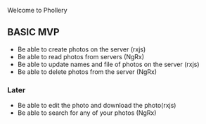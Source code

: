 
Welcome to Phollery

## BASIC MVP

* Be able to create photos on the server (rxjs)
* Be able to read photos from servers (NgRx)
* Be able to update names and file of photos on the server (rxjs)
* Be able to delete photos from the server (NgRx)

### Later
* Be able to edit the photo and download the photo(rxjs)
* Be able to search for any of your photos (NgRx)
